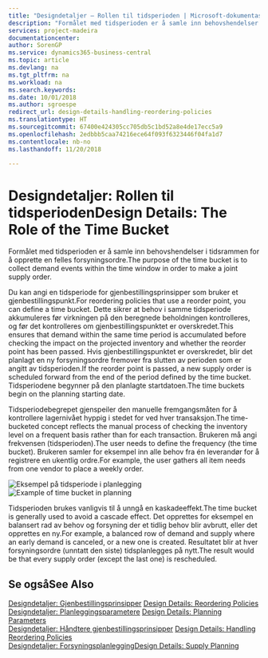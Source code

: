 ```yaml
---
title: "Designdetaljer – Rollen til tidsperioden | Microsoft-dokumentasjon"
description: "Formålet med tidsperioden er å samle inn behovshendelser i tidsrammen for å opprette en felles forsyningsordre."
services: project-madeira
documentationcenter: 
author: SorenGP
ms.service: dynamics365-business-central
ms.topic: article
ms.devlang: na
ms.tgt_pltfrm: na
ms.workload: na
ms.search.keywords: 
ms.date: 10/01/2018
ms.author: sgroespe
redirect_url: design-details-handling-reordering-policies
ms.translationtype: HT
ms.sourcegitcommit: 67400e424305cc705db5c1bd52a8e4de17ecc5a9
ms.openlocfilehash: 2edbbb5caa74216ece64f093f6323446f04fa1d7
ms.contentlocale: nb-no
ms.lasthandoff: 11/20/2018

---
```

# <a name="design-details-the-role-of-the-time-bucket"></a><span data-ttu-id="87014-103">Designdetaljer: Rollen til tidsperioden</span><span class="sxs-lookup"><span data-stu-id="87014-103">Design Details: The Role of the Time Bucket</span></span>
<span data-ttu-id="87014-104">Formålet med tidsperioden er å samle inn behovshendelser i tidsrammen for å opprette en felles forsyningsordre.</span><span class="sxs-lookup"><span data-stu-id="87014-104">The purpose of the time bucket is to collect demand events within the time window in order to make a joint supply order.</span></span>  

 <span data-ttu-id="87014-105">Du kan angi en tidsperiode for gjenbestillingsprinsipper som bruker et gjenbestillingspunkt.</span><span class="sxs-lookup"><span data-stu-id="87014-105">For reordering policies that use a reorder point, you can define a time bucket.</span></span> <span data-ttu-id="87014-106">Dette sikrer at behov i samme tidsperiode akkumuleres før virkningen på den beregnede beholdningen kontrolleres, og før det kontrolleres om gjenbestillingspunktet er overskredet.</span><span class="sxs-lookup"><span data-stu-id="87014-106">This ensures that demand within the same time period is accumulated before checking the impact on the projected inventory and whether the reorder point has been passed.</span></span> <span data-ttu-id="87014-107">Hvis gjenbestillingspunktet er overskredet, blir det planlagt en ny forsyningsordre fremover fra slutten av perioden som er angitt av tidsperioden.</span><span class="sxs-lookup"><span data-stu-id="87014-107">If the reorder point is passed, a new supply order is scheduled forward from the end of the period defined by the time bucket.</span></span> <span data-ttu-id="87014-108">Tidsperiodene begynner på den planlagte startdatoen.</span><span class="sxs-lookup"><span data-stu-id="87014-108">The time buckets begin on the planning starting date.</span></span>  

 <span data-ttu-id="87014-109">Tidsperiodebegrepet gjenspeiler den manuelle fremgangsmåten for å kontrollere lagernivået hyppig i stedet for ved hver transaksjon.</span><span class="sxs-lookup"><span data-stu-id="87014-109">The time-bucketed concept reflects the manual process of checking the inventory level on a frequent basis rather than for each transaction.</span></span> <span data-ttu-id="87014-110">Brukeren må angi frekvensen (tidsperioden).</span><span class="sxs-lookup"><span data-stu-id="87014-110">The user needs to define the frequency (the time bucket).</span></span> <span data-ttu-id="87014-111">Brukeren samler for eksempel inn alle behov fra én leverandør for å registrere en ukentlig ordre.</span><span class="sxs-lookup"><span data-stu-id="87014-111">For example, the user gathers all item needs from one vendor to place a weekly order.</span></span>  

 <span data-ttu-id="87014-112">![Eksempel på tidsperiode i planlegging](media/nav_app_supply_planning_2_reorder_cycle.png "Eksempel på tidsperiode i planlegging")</span><span class="sxs-lookup"><span data-stu-id="87014-112">![Example of time bucket in planning](media/nav_app_supply_planning_2_reorder_cycle.png "Example of time bucket in planning")</span></span>  

 <span data-ttu-id="87014-113">Tidsperioden brukes vanligvis til å unngå en kaskadeeffekt.</span><span class="sxs-lookup"><span data-stu-id="87014-113">The time bucket is generally used to avoid a cascade effect.</span></span> <span data-ttu-id="87014-114">Det opprettes for eksempel en balansert rad av behov og forsyning der et tidlig behov blir avbrutt, eller det opprettes en ny.</span><span class="sxs-lookup"><span data-stu-id="87014-114">For example, a balanced row of demand and supply where an early demand is canceled, or a new one is created.</span></span> <span data-ttu-id="87014-115">Resultatet blir at hver forsyningsordre (unntatt den siste) tidsplanlegges på nytt.</span><span class="sxs-lookup"><span data-stu-id="87014-115">The result would be that every supply order (except the last one) is rescheduled.</span></span>  

## <a name="see-also"></a><span data-ttu-id="87014-116">Se også</span><span class="sxs-lookup"><span data-stu-id="87014-116">See Also</span></span>  
 <span data-ttu-id="87014-117">[Designdetaljer: Gjenbestillingsprinsipper](design-details-reordering-policies.md) </span><span class="sxs-lookup"><span data-stu-id="87014-117">[Design Details: Reordering Policies](design-details-reordering-policies.md) </span></span>  
 <span data-ttu-id="87014-118">[Designdetaljer: Planleggingsparametere](design-details-planning-parameters.md) </span><span class="sxs-lookup"><span data-stu-id="87014-118">[Design Details: Planning Parameters](design-details-planning-parameters.md) </span></span>  
 <span data-ttu-id="87014-119">[Designdetaljer: Håndtere gjenbestillingsprinsipper](design-details-handling-reordering-policies.md) </span><span class="sxs-lookup"><span data-stu-id="87014-119">[Design Details: Handling Reordering Policies](design-details-handling-reordering-policies.md) </span></span>  
 [<span data-ttu-id="87014-120">Designdetaljer: Forsyningsplanlegging</span><span class="sxs-lookup"><span data-stu-id="87014-120">Design Details: Supply Planning</span></span>](design-details-supply-planning.md)

